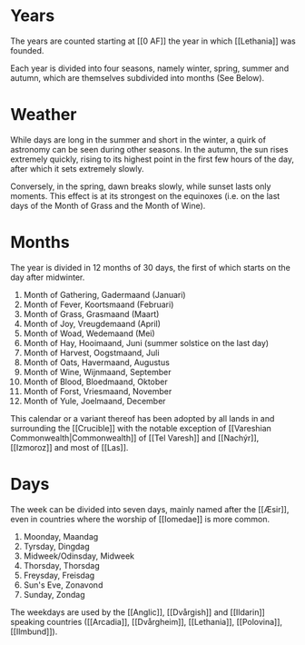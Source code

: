 # Years
The years are counted starting at [[0 AF]] the year in which [[Lethania]] was founded.

Each year is divided into four seasons, namely winter, spring, summer and autumn, which are themselves subdivided into months (See Below).

# Weather

While days are long in the summer and short in the winter, a quirk of astronomy can be seen during other seasons. In the autumn, the sun rises extremely quickly, rising to its highest point in the first few hours of the day, after which it sets extremely slowly. 

Conversely, in the spring, dawn breaks slowly, while sunset lasts only moments. This effect is at its strongest on the equinoxes (i.e. on the last days of the Month of Grass and the Month of Wine).

# Months

The year is divided in 12 months of 30 days, the first of which starts on the day after midwinter.
1. Month of Gathering, Gadermaand (Januari)  
2. Month of Fever, Koortsmaand (Februari)
3. Month of Grass, Grasmaand (Maart)
4. Month of Joy, Vreugdemaand (April)
5. Month of Woad, Wedemaand (Mei)
6. Month of Hay, Hooimaand, Juni (summer solstice on the last day)
7. Month of Harvest, Oogstmaand, Juli
8. Month of Oats, Havermaand, Augustus
9. Month of Wine, Wijnmaand, September
10. Month of Blood, Bloedmaand, Oktober
11. Month of Forst, Vriesmaand, November
12. Month of Yule, Joelmaand, December

This calendar or a variant thereof has been adopted by all lands in and surrounding the [[Crucible]] with the notable exception of [[Vareshian Commonwealth|Commonwealth]] of [[Tel Varesh]] and [[Nachýr]], [[Izmoroz]] and most of [[Las]].

# Days
The week can be divided into seven days, mainly named after the [[Æsir]], even in countries where the worship of [[Iomedae]] is more common.
1. Moonday, Maandag
2. Tyrsday, Dingdag
3. Midweek/Odinsday, Midweek
4. Thorsday, Thorsdag
5. Freysday, Freisdag
6. Sun's Eve, Zonavond
7. Sunday, Zondag

The weekdays are used by the [[Anglic]], [[Dvårgish]] and [[Ildarin]] speaking countries ([[Arcadia]], [[Dvårgheim]], [[Lethania]], [[Polovina]], [[Ilmbund]]). 

